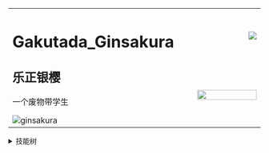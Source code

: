 
<table border="0" cellspacing="0" cellpadding="0">
      <tbody>
        <tr>
          <td rowspan="2" width="500">
            <h1>Gakutada_Ginsakura</h1>
            <h2>乐正银樱</h2>
            <p>一个废物带学生</p>
            <img src="https://count.getloli.com/get/@ginsakura?theme=rule34" alt="ginsakura" />
          </td>
          <td width="600">
            <img justify="center" align="right" src="https://github-readme-stats.vercel.app/api?username=Ginsakura&show_icons=true&count_private=true&hide_border=true&include_all_commits=true" />
          </td>
        </tr>
        <tr>
          <td width="600">
            <img justify="center" align="right" src="https://github-readme-stats.vercel.app/api/top-langs/?username=ginsakura&hide_border=true&layout=compact" style="width: 100%"/>
          </td>
        </tr>
      </tbody>
</table>



<details>
  <summary>技能树</summary>

**语言（菜的离谱）**
+ Python
+ C/C++
+ Java
+ HTML/CSS/JS

**硬件类**
+ PCB设计
+ 基础电子产品制作

~~**生活技能**~~
+ ~~衣物缝补~~
+ ~~（对人类来说为时过早的）料理~~
+ ~~计算机维修~~

**游戏类**
+ 音游（狐菜瘾大）
+ FPS苦手（炸毛）
+ Moba苦手（一样炸毛）
+ 非常喜欢Galgame/Visual Novel
+ 东方厨

</details>
